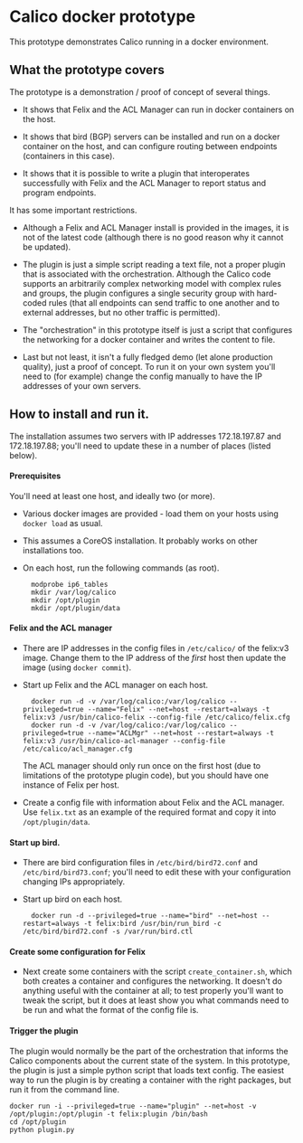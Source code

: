 # Calico docker prototype
This prototype demonstrates Calico running in a docker environment.

## What the prototype covers
The prototype is a demonstration / proof of concept of several things.

+ It shows that Felix and the ACL Manager can run in docker containers on the host.

+ It shows that bird (BGP) servers can be installed and run on a docker container on the host, and can configure routing between endpoints (containers in this case).

+ It shows that it is possible to write a plugin that interoperates successfully with Felix and the ACL Manager to report status and program endpoints.

It has some important restrictions.

+ Although a Felix and ACL Manager install is provided in the images, it is not of the latest code (although there is no good reason why it cannot be updated).

+ The plugin is just a simple script reading a text file, not a proper plugin that is associated with the orchestration. Although the Calico code supports an arbitrarily complex networking model with complex rules and groups, the plugin configures a single security group with hard-coded rules (that all endpoints can send traffic to one another and to external addresses, but no other traffic is permitted).

+ The "orchestration" in this prototype itself is just a script that configures the networking for a docker container and writes the content to file.

+ Last but not least, it isn't a fully fledged demo (let alone production quality), just a proof of concept. To run it on your own system you'll need to (for example) change the config manually to have the IP addresses of your own servers.


## How to install and run it.
The installation assumes two servers with IP addresses 172.18.197.87 and 172.18.197.88; you'll need to update these in a number of places (listed below).

#### Prerequisites
You'll need at least one host, and ideally two (or more).

+ Various docker images are provided - load them on your hosts using `docker load` as usual.

+ This assumes a CoreOS installation. It probably works on other installations too.

+ On each host, run the following commands (as root).

        modprobe ip6_tables
        mkdir /var/log/calico
        mkdir /opt/plugin
        mkdir /opt/plugin/data
    

#### Felix and the ACL manager

+ There are IP addresses in the config files in `/etc/calico/` of the felix:v3 image. Change them to the IP address of the *first* host then update the image (using `docker commit`).

+ Start up Felix and the ACL manager on each host.

        docker run -d -v /var/log/calico:/var/log/calico --privileged=true --name="Felix" --net=host --restart=always -t felix:v3 /usr/bin/calico-felix --config-file /etc/calico/felix.cfg
        docker run -d -v /var/log/calico:/var/log/calico --privileged=true --name="ACLMgr" --net=host --restart=always -t felix:v3 /usr/bin/calico-acl-manager --config-file /etc/calico/acl_manager.cfg

    The ACL manager should only run once on the first host (due to limitations of the prototype plugin code), but you should have one instance of Felix per host.
    
+ Create a config file with information about Felix and the ACL manager. Use `felix.txt` as an example of the required format and copy it into `/opt/plugin/data`.


#### Start up bird.

+ There are bird configuration files in `/etc/bird/bird72.conf` and `/etc/bird/bird73.conf`; you'll need to edit these with your configuration changing IPs appropriately.

+ Start up bird on each host.

        docker run -d --privileged=true --name="bird" --net=host --restart=always -t felix:bird /usr/bin/run_bird -c /etc/bird/bird72.conf -s /var/run/bird.ctl

#### Create some configuration for Felix

+ Next create some containers with the script `create_container.sh`, which both creates a container and configures the networking. It doesn't do anything useful with the container at all; to test properly you'll want to tweak the script, but it does at least show you what commands need to be run and what the format of the config file is.

#### Trigger the plugin
The plugin would normally be the part of the orchestration that informs the Calico components about the current state of the system. In this prototype, the plugin is just a simple python script that loads text config. The easiest way to run the plugin is by creating a container with the right packages, but run it from the command line.

    docker run -i --privileged=true --name="plugin" --net=host -v /opt/plugin:/opt/plugin -t felix:plugin /bin/bash
    cd /opt/plugin
    python plugin.py


